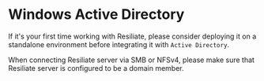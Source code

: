# Windows Active Directory

If it's your first time working with Resiliate, please consider deploying it
on a standalone environment before integrating it with
`Active Directory`.

When connecting Resiliate server via SMB or NFSv4, please make sure that Resiliate
server is configured to be a domain member.
